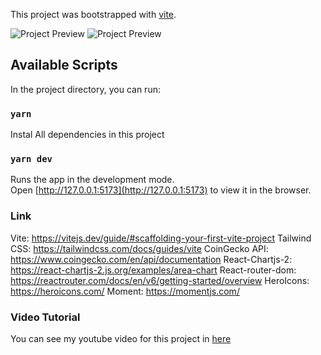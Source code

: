 This project was bootstrapped with [vite](https://vitejs.dev/guide/#scaffolding-your-first-vite-project).

![Project Preview](./cryptoupdate.png)
![Project Preview](./cryptoupdate2.png)

## Available Scripts

In the project directory, you can run:

### `yarn`

Instal All dependencies in this project

### `yarn dev`

Runs the app in the development mode.<br />
Open [http://127.0.0.1:5173](http://127.0.0.1:5173) to view it in the browser.

### Link

Vite: https://vitejs.dev/guide/#scaffolding-your-first-vite-project
Tailwind CSS: https://tailwindcss.com/docs/guides/vite
CoinGecko API: https://www.coingecko.com/en/api/documentation
React-Chartjs-2: https://react-chartjs-2.js.org/examples/area-chart
React-router-dom: https://reactrouter.com/docs/en/v6/getting-started/overview
HeroIcons: https://heroicons.com/
Moment: https://momentjs.com/


### Video Tutorial

You can see my youtube video for this project in [here](https://youtu.be/uiW4tArFLkE)